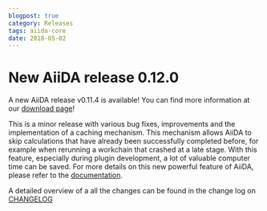 ```yaml
---
blogpost: true
category: Releases
tags: aiida-core
date: 2018-05-02
---
```


# New AiiDA release 0.12.0

A new AiiDA release v0.11.4 is available! You can find more information at our [download page](https://www.aiida.net/download/)!

This is a minor release with various bug fixes, improvements and the implementation of a caching mechanism. This mechanism allows AiiDA to skip calculations that have already been successfully completed before, for example when rerunning a workchain that crashed at a late stage. With this feature, especially during plugin development, a lot of valuable computer time can be saved. For more details on this new powerful feature of AiiDA, please refer to the [documentation](http://aiida-core.readthedocs.io/en/v0.12.0/caching/index.html).

A detailed overview of a all the changes can be found in the change log on [CHANGELOG](https://github.com/aiidateam/aiida_core/blob/v0.12.0/CHANGELOG.md)
